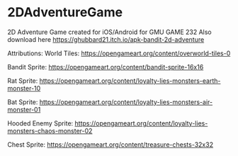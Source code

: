 # 2DAdventureGame
2D Adventure Game created for iOS/Android for GMU GAME 232
Also download here https://ghubbard21.itch.io/apk-bandit-2d-adventure

Attributions:
World Tiles: https://opengameart.org/content/overworld-tiles-0

Bandit Sprite: https://opengameart.org/content/bandit-sprite-16x16

Rat Sprite: https://opengameart.org/content/loyalty-lies-monsters-earth-monster-10

Bat Sprite: https://opengameart.org/content/loyalty-lies-monsters-air-monster-01

Hooded Enemy Sprite: https://opengameart.org/content/loyalty-lies-monsters-chaos-monster-02

Chest Sprite: https://opengameart.org/content/treasure-chests-32x32

